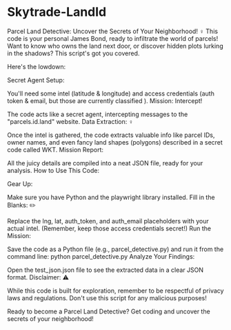 # Skytrade-LandId


Parcel Land Detective: Uncover the Secrets of Your Neighborhood! ️‍♀️
This code is your personal James Bond, ready to infiltrate the world of parcels! Want to know who owns the land next door, or discover hidden plots lurking in the shadows? This script's got you covered.

Here's the lowdown:

Secret Agent Setup:

You'll need some intel (latitude & longitude) and access credentials (auth token & email, but those are currently classified ).
Mission: Intercept!

The code acts like a secret agent, intercepting messages to the "parcels.id.land" website.
Data Extraction: ️‍♀️

Once the intel is gathered, the code extracts valuable info like parcel IDs, owner names, and even fancy land shapes (polygons) described in a secret code called WKT.
Mission Report:

All the juicy details are compiled into a neat JSON file, ready for your analysis.
How to Use This Code:

Gear Up:

Make sure you have Python and the playwright library installed.
Fill in the Blanks: ✏️

Replace the lng, lat, auth_token, and auth_email placeholders with your actual intel. (Remember, keep those access credentials secret!)
Run the Mission:

Save the code as a Python file (e.g., parcel_detective.py) and run it from the command line: python parcel_detective.py
Analyze Your Findings:

Open the test_json.json file to see the extracted data in a clear JSON format.
Disclaimer: ⚠️

While this code is built for exploration, remember to be respectful of privacy laws and regulations. Don't use this script for any malicious purposes!

Ready to become a Parcel Land Detective? Get coding and uncover the secrets of your neighborhood!
